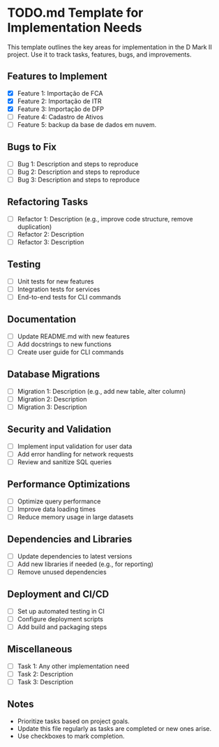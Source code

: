# TODO.md Template for Implementation Needs

This template outlines the key areas for implementation in the D Mark II project. Use it to track tasks, features, bugs, and improvements.

## Features to Implement

- [X] Feature 1: Importação de FCA
- [X] Feature 2: Importação de ITR
- [X] Feature 3: Importação de DFP
- [ ] Feature 4: Cadastro de Ativos
- [ ] Feature 5: backup da base de dados em nuvem. 

## Bugs to Fix
- [ ] Bug 1: Description and steps to reproduce
- [ ] Bug 2: Description and steps to reproduce
- [ ] Bug 3: Description and steps to reproduce

## Refactoring Tasks
- [ ] Refactor 1: Description (e.g., improve code structure, remove duplication)
- [ ] Refactor 2: Description
- [ ] Refactor 3: Description

## Testing
- [ ] Unit tests for new features
- [ ] Integration tests for services
- [ ] End-to-end tests for CLI commands

## Documentation
- [ ] Update README.md with new features
- [ ] Add docstrings to new functions
- [ ] Create user guide for CLI commands

## Database Migrations
- [ ] Migration 1: Description (e.g., add new table, alter column)
- [ ] Migration 2: Description
- [ ] Migration 3: Description

## Security and Validation
- [ ] Implement input validation for user data
- [ ] Add error handling for network requests
- [ ] Review and sanitize SQL queries

## Performance Optimizations
- [ ] Optimize query performance
- [ ] Improve data loading times
- [ ] Reduce memory usage in large datasets

## Dependencies and Libraries
- [ ] Update dependencies to latest versions
- [ ] Add new libraries if needed (e.g., for reporting)
- [ ] Remove unused dependencies

## Deployment and CI/CD
- [ ] Set up automated testing in CI
- [ ] Configure deployment scripts
- [ ] Add build and packaging steps

## Miscellaneous
- [ ] Task 1: Any other implementation need
- [ ] Task 2: Description
- [ ] Task 3: Description

## Notes
- Prioritize tasks based on project goals.
- Update this file regularly as tasks are completed or new ones arise.
- Use checkboxes to mark completion.